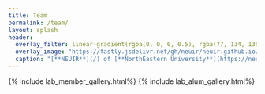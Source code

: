 ```yaml
---
title: Team
permalink: /team/
layout: splash
header:
  overlay_filter: linear-gradient(rgba(0, 0, 0, 0.5), rgba(77, 134, 135, 0.5))
  overlay_image: "https://fastly.jsdelivr.net/gh/neuir/neuir.github.io/assets/school.jpg"
  caption: "[**NEUIR**](/) of [**NorthEastern University**](https://neu.edu.cn)"
---
```


{% include lab_member_gallery.html%}
{% include lab_alum_gallery.html%}
